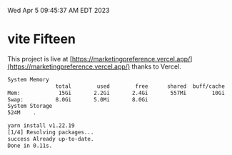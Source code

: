Wed Apr  5 09:45:37 AM EDT 2023

# vite Fifteen


This project is live at [https://marketingpreference.vercel.app/](https://marketingpreference.vercel.app/) thanks to Vercel.

```bash
System Memory
               total        used        free      shared  buff/cache   available
Mem:            15Gi       2.2Gi       2.4Gi       557Mi        10Gi        12Gi
Swap:          8.0Gi       5.0Mi       8.0Gi
System Storage
524M	.
```
```bash
yarn install v1.22.19
[1/4] Resolving packages...
success Already up-to-date.
Done in 0.11s.
```
